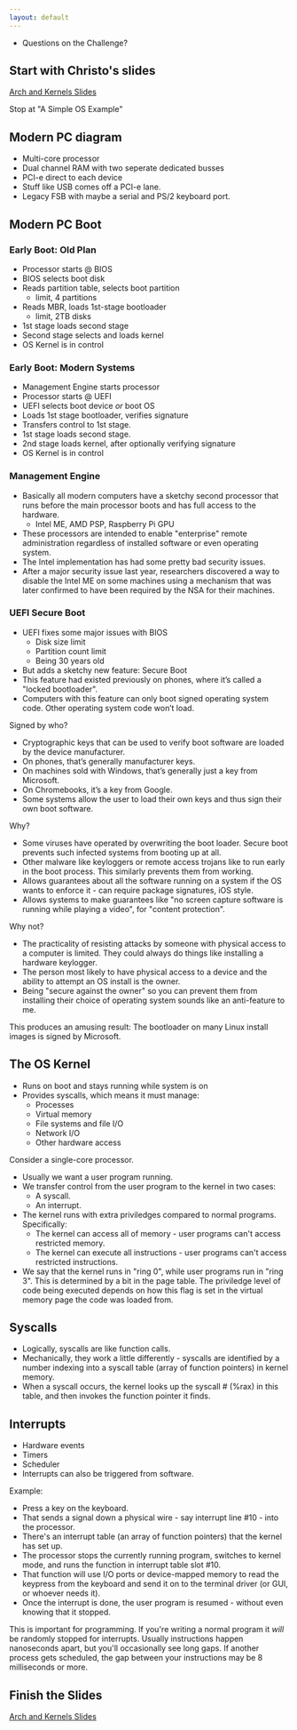 ```yaml
---
layout: default
---
```


 - Questions on the Challenge?
 
 
## Start with Christo's slides

[Arch and Kernels Slides](http://www.ccs.neu.edu/home/ntuck/courses/2017/09/cs3650/notes/17-kernel-boot/3_Arch_and_Kernels.pptx)

Stop at "A Simple OS Example"

## Modern PC diagram

 - Multi-core processor
 - Dual channel RAM with two seperate dedicated busses
 - PCI-e direct to each device
 - Stuff like USB comes off a PCI-e lane.
 - Legacy FSB with maybe a serial and PS/2 keyboard port.

## Modern PC Boot

### Early Boot: Old Plan

 - Processor starts @ BIOS
 - BIOS selects boot disk
 - Reads partition table, selects boot partition
   * limit, 4 partitions
 - Reads MBR, loads 1st-stage bootloader
   * limit, 2TB disks
 - 1st stage loads second stage
 - Second stage selects and loads kernel
 - OS Kernel is in control

### Early Boot: Modern Systems

 - Management Engine starts processor
 - Processor starts @ UEFI
 - UEFI selects boot device *or* boot OS
 - Loads 1st stage bootloader, verifies signature
 - Transfers control to 1st stage.
 - 1st stage loads second stage.
 - 2nd stage loads kernel, after optionally verifying signature
 - OS Kernel is in control

### Management Engine

 - Basically all modern computers have a sketchy second processor that runs
   before the main processor boots and has full access to the hardware.
   * Intel ME, AMD PSP, Raspberry Pi GPU 
 - These processors are intended to enable "enterprise" remote administration
   regardless of installed software or even operating system.
 - The Intel implementation has had some pretty bad security issues.
 - After a major security issue last year, researchers discovered a way to
   disable the Intel ME on some machines using a mechanism that was later
   confirmed to have been required by the NSA for their machines.

### UEFI Secure Boot

 - UEFI fixes some major issues with BIOS
   * Disk size limit
   * Partition count limit
   * Being 30 years old
 - But adds a sketchy new feature: Secure Boot
 - This feature had existed previously on phones, where it’s called a "locked
   bootloader".
 - Computers with this feature can only boot signed operating system code. Other
   operating system code won’t load.

Signed by who?

 - Cryptographic keys that can be used to verify boot software are loaded by the
   device manufacturer.
 - On phones, that’s generally manufacturer keys.
 - On machines sold with Windows, that’s generally just a key from Microsoft.
 - On Chromebooks, it’s a key from Google.
 - Some systems allow the user to load their own keys and thus sign their own
   boot software.

Why?

 - Some viruses have operated by overwriting the boot loader. Secure boot
   prevents such infected systems from booting up at all.
 - Other malware like keyloggers or remote access trojans like to run early in
   the boot process. This similarly prevents them from working.
 - Allows guarantees about all the software running on a system if the OS wants
   to enforce it - can require package signatures, iOS style.
 - Allows systems to make guarantees like "no screen capture software is running
   while playing a video", for "content protection".

Why not?

 - The practicality of resisting attacks by someone with physical access to a
   computer is limited. They could always do things like installing a hardware
   keylogger.
 - The person most likely to have physical access to a device and the ability to
   attempt an OS install is the owner.
 - Being "secure against the owner" so you can prevent them from installing
   their choice of operating system sounds like an anti-feature to me.

This produces an amusing result: The bootloader on many Linux install images is
signed by Microsoft.

## The OS Kernel

 - Runs on boot and stays running while system is on
 - Provides syscalls, which means it must manage:
   - Processes
   - Virtual memory
   - File systems and file I/O
   - Network I/O
   - Other hardware access

Consider a single-core processor.

 - Usually we want a user program running.
 - We transfer control from the user program to the kernel in two cases:
   - A syscall.
   - An interrupt.
 - The kernel runs with extra priviledges compared to normal programs.
   Specifically:
   - The kernel can access all of memory - user programs can't access restricted
     memory.
   - The kernel can execute all instructions - user programs can't access
     restricted instructions.
 - We say that the kernel runs in "ring 0", while user programs run in "ring 3".
   This is determined by a bit in the page table. The priviledge level of code
   being executed depends on how this flag is set in the virtual memory page the
   code was loaded from.

## Syscalls

 - Logically, syscalls are like function calls.
 - Mechanically, they work a little differently - syscalls are identified
   by a number indexing into a syscall table (array of function pointers)
   in kernel memory.
 - When a syscall occurs, the kernel looks up the syscall # (%rax) in this
   table, and then invokes the function pointer it finds.

## Interrupts

 - Hardware events
 - Timers
 - Scheduler
 - Interrupts can also be triggered from software.

Example:

 - Press a key on the keyboard.
 - That sends a signal down a physical wire - say interrupt line #10 - into the
   processor.
 - There's an interrupt table (an array of function pointers) that the kernel has
   set up.
 - The processor stops the currently running program, switches to kernel mode,
   and runs the function in interrupt table slot #10.
 - That function will use I/O ports or device-mapped memory to read the keypress
   from the keyboard and send it on to the terminal driver (or GUI, or whoever
   needs it).
 - Once the interrupt is done, the user program is resumed - without even knowing
   that it stopped.

This is important for programming. If you're writing a normal program it *will*
be randomly stopped for interrupts. Usually instructions happen nanoseconds
apart, but you'll occasionally see long gaps. If another process gets scheduled,
the gap between your instructions may be 8 milliseconds or more.

## Finish the Slides

[Arch and Kernels Slides](http://www.ccs.neu.edu/home/ntuck/courses/2017/09/cs3650/notes/17-kernel-boot/3_Arch_and_Kernels.pptx)

